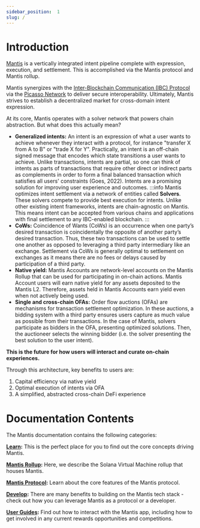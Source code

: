 ```yaml
---
sidebar_position:  1
slug: /
---
```

# Introduction

[Mantis](https://www.mantis.app/) is a vertically integrated intent pipeline complete with expression, execution, and settlement. This is accomplished via the Mantis protocol and Mantis rollup. 

Mantis synergizes with the [Inter-Blockchain Communication (IBC) Protocol](https://www.ibcprotocol.dev/) via the [Picasso Network](https://www.picasso.network/) to deliver secure interoperability. Ultimately, Mantis strives to establish a decentralized market for cross-domain intent expression.

At its core, Mantis operates with a solver network that powers chain abstraction. But what does this actually mean?

- **Generalized intents:** An intent is an expression of what a user wants to achieve whenever they interact with a protocol, for instance "transfer X from A to B" or "trade X for Y". Practically, an intent is an off-chain signed message that encodes which state transitions a user wants to achieve. Unlike transactions, intents are partial, so one can think of intents as parts of transactions that require other direct or indirect parts as complements in order to form a final balanced transaction which satisfies all users' constraints (Goes, 2022). Intents are a promising solution for improving user experience and outcomes. 
:::info
Mantis optimizes intent settlement via a network of entities called **Solvers**. These solvers compete to provide best execution for intents. Unlike other existing intent frameworks, intents are chain-agnostic on Mantis. This means intent can be accepted from various chains and applications with final settlement to any IBC-enabled blockchain.
:::
- **CoWs:** Coincidence of Wants (CoWs) is an occurrence when one party’s desired transaction is coincidentally the opposite of another party’s desired transaction. Thus, these two transactions can be used to settle one another as opposed to leveraging a third party intermediary like an exchange. Settlement via CoWs is generally optimal to settlement on exchanges as it means there are no fees or delays caused by participation of a third party.
- **Native yield:** Mantis Accounts are network-level accounts on the Mantis Rollup that can be used for participating in on-chain actions. Mantis Account users will earn native yield for any assets deposited to the Mantis L2. Therefore, assets held in Mantis Accounts earn yield even when not actively being used.
- **Single and cross-chain OFAs:** Order flow auctions (OFAs) are mechanisms for transaction settlement optimization. In these auctions, a bidding system with a third party ensures users capture as much value as possible from their transactions. In the case of Mantis, solvers participate as bidders in the OFA, presenting optimized solutions. Then, the auctioneer selects the winning bidder (i.e. the solver presenting the best solution to the user intent).

**This is the future for how users will interact and curate on-chain experiences.**

Through this architecture, key benefits to users are:

1. Capital efficiency via native yield
2. Optimal execution of intents via OFA
3. A simplified, abstracted cross-chain DeFi experience

# Documentation Contents

The Mantis documentation contains the following categories:

**[Learn](../docs/concepts/learn.md):** This is the perfect place for you to find out the core concepts driving Mantis.

**[Mantis Rollup](../docs/rollup/mantis.md):** Here, we describe the Solana Virtual Machine rollup that houses Mantis.

**[Mantis Protocol](../docs/protocol/mantis.md):** Learn about the core features of the Mantis protocol.

**[Develop](../docs/develop/develop.md):** There are many benefits to building on the Mantis tech stack - check out how you can leverage Mantis as a protocol or a developer.

**[User Guides](../docs/user_guides/waitlist.md):** Find out how to interact with the Mantis app, including how to get involved in any current rewards opportunities and competitions.
